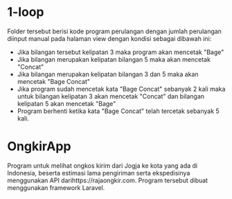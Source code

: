 # 1-loop
Folder tersebut berisi kode program perulangan dengan jumlah perulangan diinput manual pada halaman view dengan kondisi sebagai dibawah ini: <br>
* Jika bilangan tersebut kelipatan 3 maka program akan mencetak "Bage"
* Jika bilangan merupakan kelipatan bilangan 5 maka akan mencetak "Concat"
* Jika bilangan merupakan kelipatan bilangan 3 dan 5 maka akan mencetak "Bage Concat"
* Jika program sudah mencetak kata "Bage Concat" sebanyak 2 kali maka untuk bilangan kelipatan 3 akan mencetak "Concat" dan bilangan kelipatan 5 akan mencetak "Bage"
* Program berhenti ketika kata "Bage Concat" telah tercetak sebanyak 5 kali.

# OngkirApp
Program untuk melihat ongkos kirim dari Jogja ke kota yang ada di Indonesia, beserta estimasi lama pengiriman serta ekspedisinya menggunakan API darihttps://rajaongkir.com. Program tersebut dibuat menggunakan framework Laravel.
